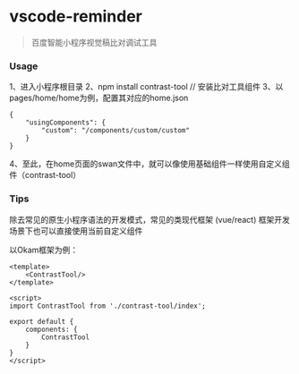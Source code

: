 # vscode-reminder

> 百度智能小程序视觉稿比对调试工具

### Usage

1、进入小程序根目录
2、npm install contrast-tool // 安装比对工具组件
3、以pages/home/home为例，配置其对应的home.json
```
{
    "usingComponents": {
        "custom": "/components/custom/custom"
    }
}
```
4、至此，在home页面的swan文件中，就可以像使用基础组件一样使用自定义组件（contrast-tool）

### Tips

除去常见的原生小程序语法的开发模式，常见的类现代框架 (vue/react) 框架开发场景下也可以直接使用当前自定义组件

以Okam框架为例：

```
<template>
    <ContrastTool/>
</template>

<script>
import ContrastTool from './contrast-tool/index';

export default {
    components: {
        ContrastTool
    }
}
</script>
```